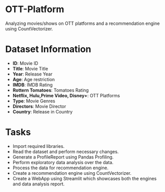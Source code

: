 # OTT-Platform
Analyzing movies/shows on OTT platforms and a recommendation engine using CountVectorizer.

# Dataset Information
* __ID__:  Movie ID
* __Title__: Movie Title
* __Year__: Release Year
* __Age__: Age restriction
* __IMDB__: IMDB Rating
* __Rottern Tomatoes__: Tomatoes Rating
* __Netflix, Hulu,Prime Video, Disney+__: OTT Platforms
* __Type__: Movie Genres
* __Directors__: Movie Director
* __Country__: Release in Country

# Tasks
- Import required libraries.
- Read the dataset and perform necessary changes.
- Generate a ProfileReport using Pandas Profiling.
- Perform exploratory data analysis over the data.
- Process the data for recommendation engine.
- Create a recommendation engine using CountVectorizer.
- Create a WebApp using Streamlit which showcases both the engines and data analysis report.
